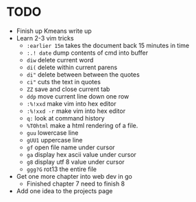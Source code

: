 # TODO

* Finish up Kmeans write up
* Learn 2-3 vim tricks
    * `:earlier 15m` takes the document back 15 minutes in time
    * `:.! date` dump contents of cmd into buffer
    * `diw` delete current word
    * `di(` delete within current parens
    * `di"` delete between between the quotes
    *  `ci"` cuts the text in quotes
    * `ZZ` save and close current tab
    * `ddp` move current line down one row
    * `:%!xxd` make vim into hex editor
    * `:%!xxd -r` make vim into hex editor
    * `q:` look at command history
    * `%TOhtml` make a html rendering of a file.
    * `guu` lowercase line
    * `gUU1` uppercase line
    * `gf` open file name under cursor
    * `ga` display hex ascii value under cursor
    * `g8` display utf 8 value under cursor
    * `ggg?G` rot13 the entire file
* Get one more chapter into web dev in go
    * Finished chapter 7 need to finish 8
* Add one idea to the projects page
